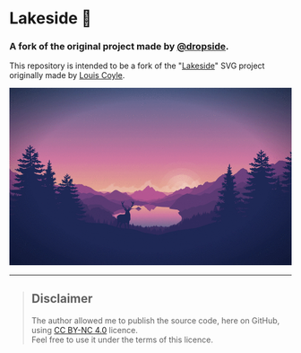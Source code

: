 # Lakeside 🌄 #

### A fork of the original project made by [@dropside](https://github.com/dropside). ###

This repository is intended to be a fork of the "[Lakeside](http://louie.co.nz/25th_hour/)" SVG project originally made by [Louis Coyle](http://louie.co.nz/).

![Preview](preview.gif)

---

> ## Disclaimer ##
>
>The author allowed me to publish the source code, here on GitHub, using [CC BY-NC 4.0](https://creativecommons.org/licenses/by-nc/4.0/) licence.  
> Feel free to use it under the terms of this licence.
